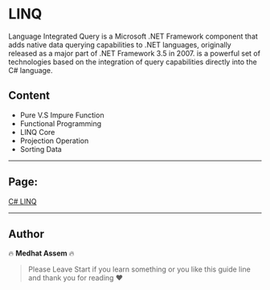 # LINQ

Language Integrated Query is a Microsoft .NET Framework component that adds native data querying capabilities to .NET languages, originally released as a major part of .NET Framework 3.5 in 2007. is a powerful set of technologies based on the integration of query capabilities directly into the C# language.

## Content

- Pure V.S Impure Function
- Functional Programming
- LINQ Core
- Projection Operation
- Sorting Data

---

## Page:

[C# LINQ](https://www.notion.so/LINQ-125cfab8a88980e4bd0cc7a466094b3b?pvs=4)

---

## Author
🔥 **Medhat Assem** 🔥

> Please Leave Start if you learn something or you like this guide line and thank you for reading ❤️
>
